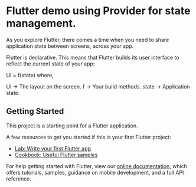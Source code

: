 # Flutter demo using Provider for state management.

As you explore Flutter, there comes a time when you need to share application state between screens, across your app.

Flutter is declarative. This means that Flutter builds its user interface to reflect the current state of your app:

UI = f(state) where,

UI -> The layout on the screen.
f -> Your build methods.
state -> Application state.

## Getting Started

This project is a starting point for a Flutter application.

A few resources to get you started if this is your first Flutter project:

- [Lab: Write your first Flutter app](https://flutter.dev/docs/get-started/codelab)
- [Cookbook: Useful Flutter samples](https://flutter.dev/docs/cookbook)

For help getting started with Flutter, view our
[online documentation](https://flutter.dev/docs), which offers tutorials,
samples, guidance on mobile development, and a full API reference.
